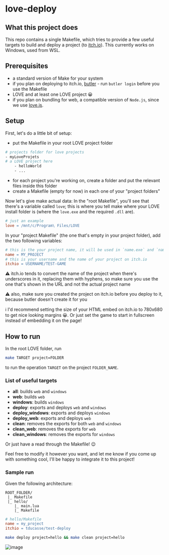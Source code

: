 # love-deploy
## What this project does
This repo contains a single Makefile, which tries to provide a few useful targets to build and deploy a project (to [itch.io](https://itch.io/)). This currently works on Windows, used from WSL.

## Prerequisites
- a standard version of Make for your system
- if you plan on deploying to itch.io, [butler](https://itch.io/docs/butler/) - run `butler login` before you use the Makefile
- LOVE and at least one LOVE project 😀
- if you plan on bundling for web, a compatible version of `Node.js`, since we use [love.js](https://github.com/Davidobot/love.js).

## Setup
First, let's do a little bit of setup:
- put the Makefile in your root LOVE project folder
```sh
# projects folder for love projects
- myLoveProjets
# a LOVE project here
    - helloWorld
    - ...
```
- for each project you're working on, create a folder and put the relevant files inside this folder
- create a Makefile (empty for now) in each one of your "project folders"

Now let's give make actual data:
In the "root Makefile", you'll see that there's a variable called `love`; this is where you tell make where your LOVE install folder is (where the `love.exe` and the required `.dll` are).
```Makefile
# just an example
love = /mnt/c/Program\ Files/LOVE
```
In your "project Makefile" (the one that's empty in your project folder), add the two following variables:
```Makefile
# this is the your project name, it will be used in `name.exe` and `name.love`
name = MY_PROJECT
# this is your username and the name of your project on itch.io
itchio = USERNAME/TEST-GAME
```
⚠ itch.io tends to convert the name of the project when there's underscores in it, replacing them with hyphens, so make sure you use the one that's shown in the URL and not the actual project name

⚠ also, make sure you created the project on itch.io before you deploy to it, because butler doesn't create it for you

ℹ I'd recommend setting the size of your HTML embed on itch.io to 780x680 to get nice looking margins 😀. Or just set the game to start in fullscreen instead of embedding it on the page!


## How to run
In the root LOVE folder, run
```sh
make TARGET project=FOLDER
```
to run the operation `TARGET` on the project `FOLDER_NAME`.

### List of useful targets
- **all**: builds `web` and `windows`
- **web**: builds `web`
- **windows**: builds `windows`
- **deploy**: exports and deploys `web` and `windows`
- **deploy_windows**: exports and deploys `windows`
- **deploy_web**: exports and deploys `web`
- **clean**: removes the exports for both `web` and `windows`
- **clean_web**: removes the exports for `web`
- **clean_windows**: removes the exports for `windows`
 
Or just have a read through the Makefile! 😉

Feel free to modify it however you want, and let me know if you come up with something cool, I'll be happy to integrate it to this project!

### Sample run
Given the following architecture:
```
ROOT_FOLDER/
 |_ Makefile
 |_ hello/
    |_ main.lua
    |_ Makefile
```
```Makefile
# hello/Makefile
name = my_project
itchio = tducasse/test-deploy
```
```sh
make deploy project=hello && make clean project=hello
```
![image](https://user-images.githubusercontent.com/11507599/125232090-466d6d80-e31f-11eb-9c39-3296db8b0b14.png)
